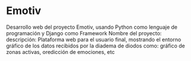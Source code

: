 # Emotiv
Desarrollo web del proyecto Emotiv, usando Python como lenguaje de programación y Django como Framework Nombre del proyecto: descripción: Plataforma web para el usuario final, mostrando el entorno gráfico de los datos recibidos por la diadema de diodos como: gráfico de zonas activas, oredicción de emociones, etc
